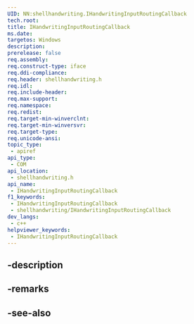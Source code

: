 ```yaml
---
UID: NN:shellhandwriting.IHandwritingInputRoutingCallback
tech.root: 
title: IHandwritingInputRoutingCallback
ms.date: 
targetos: Windows
description: 
prerelease: false
req.assembly: 
req.construct-type: iface
req.ddi-compliance: 
req.header: shellhandwriting.h
req.idl: 
req.include-header: 
req.max-support: 
req.namespace: 
req.redist: 
req.target-min-winverclnt: 
req.target-min-winversvr: 
req.target-type: 
req.unicode-ansi: 
topic_type:
 - apiref
api_type:
 - COM
api_location:
 - shellhandwriting.h
api_name:
 - IHandwritingInputRoutingCallback
f1_keywords:
 - IHandwritingInputRoutingCallback
 - shellhandwriting/IHandwritingInputRoutingCallback
dev_langs:
 - c++
helpviewer_keywords:
 - IHandwritingInputRoutingCallback
---
```


## -description

## -remarks

## -see-also


